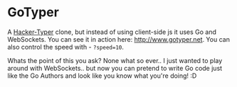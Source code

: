 # GoTyper

A [Hacker-Typer] clone, but instead of using client-side js it uses Go and WebSockets.
You can see it in action here: http://www.gotyper.net. You can also control the speed with - `?speed=10`.

Whats the point of this you ask? None what so ever.. I just wanted to play around with WebSockets..
but now you can pretend to write Go code just like the Go Authors and look like you know what you're doing! :D

[Hacker-Typer]: https://github.com/duiker101/Hacker-Typer
